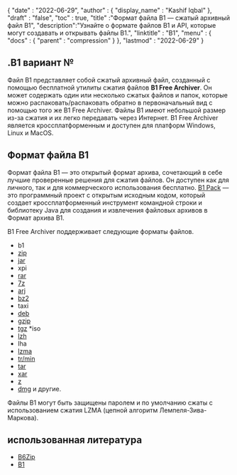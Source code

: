 {
  "date" : "2022-06-29",
  "author" : {
    "display_name" : "Kashif Iqbal"
},
  "draft" : "false",
  "toc" : true,
  "title" :"Формат файла B1 — сжатый архивный файл B1",
  "description":"Узнайте о формате файлов B1 и API, которые могут создавать и открывать файлы B1.",
  "linktitle" : "B1",
  "menu" : {
    "docs" : {
      "parent" : "compression"
}
},
  "lastmod" : "2022-06-29"
}

## .B1 вариант №

Файл B1 представляет собой сжатый архивный файл, созданный с помощью бесплатной утилиты сжатия файлов **B1 Free Archiver**. Он может содержать один или несколько сжатых файлов и папок, которые можно распаковать/распаковать обратно в первоначальный вид с помощью того же B1 Free Archiver. Файлы B1 имеют небольшой размер из-за сжатия и их легко передавать через Интернет. B1 Free Archiver является кроссплатформенным и доступен для платформ Windows, Linux и MacOS.

## Формат файла B1

Формат файла B1 — это открытый формат архива, сочетающий в себе лучшие проверенные решения для сжатия файлов. Он доступен как для личного, так и для коммерческого использования бесплатно. [B1 Pack](https://github.com/b1-pack/b1-pack) — это программный проект с открытым исходным кодом, который создает кроссплатформенный инструмент командной строки и библиотеку Java для создания и извлечения файловых архивов в Формат архива B1.

B1 Free Archiver поддерживает следующие форматы файлов.

* b1
* [zip](/ru/compression/zip/)
* [jar](/ru/programming/jar/)
* xpi
* [rar](/ru/compression/rar/)
* [7z](/ru/compression/7z/)
* [arj](/ru/compression/arj/)
* [bz2](/ru/compression/bz2/)
* taxi
* [deb](/ru/compression/deb/)
* [gzip](/ru/compression/gzip/)
* [tgz](/ru/compression/tgz/)
*iso
* [lzh](/ru/compression/lzh/)
* lha
* [lzma](/ru/compression/lzma/)
* [tr/min](/ru/compression/tr/min/)
* [tar](/ru/compression/tar/)
* [xar](/ru/compression/xar/)
* [z](/ru/compression/z/)
* [dmg](/ru/compression/dmg/) и другие.

Файлы B1 могут быть защищены паролем и по умолчанию сжаты с использованием сжатия LZMA (цепной алгоритм Лемпеля-Зива-Маркова).

## использованная литература

* [B6Zip](http://b6zip.com)
* [B1](https://b1.org/)

